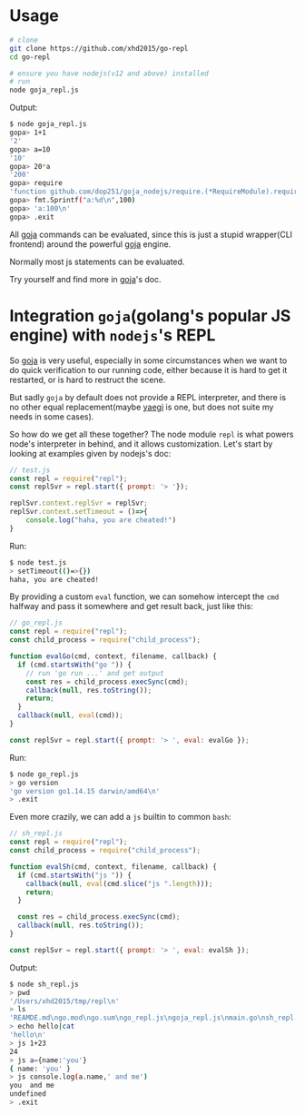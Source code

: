 # Usage
```bash
# clone
git clone https://github.com/xhd2015/go-repl
cd go-repl

# ensure you have nodejs(v12 and above) installed
# run
node goja_repl.js
```

Output:
```bash
$ node goja_repl.js 
gopa> 1+1
'2'
gopa> a=10
'10'
gopa> 20*a
'200'
gopa> require
'function github.com/dop251/goja_nodejs/require.(*RequireModule).require-fm() { [native code] }'
gopa> fmt.Sprintf("a:%d\n",100)
gopa> 'a:100\n'
gopa> .exit
```
All [goja](https://github.com/dop251/goja) commands can be evaluated, since this is just a stupid wrapper(CLI frontend) around the powerful [goja](https://github.com/dop251/goja) engine.

Normally most js statements can be evaluated.

Try yourself and find more in [goja](https://github.com/dop251/goja)'s doc.

# Integration `goja`(golang's popular JS engine) with `nodejs`'s REPL
So [goja](https://github.com/dop251/goja) is very useful, especially in some circumstances when we want to do quick verification to our running code, either because it is hard to get it restarted, or is hard to restruct the scene.

But sadly `goja` by default does not provide a REPL interpreter, and there is no other equal replacement(maybe [yaegi](https://github.com/traefik/yaegi) is one, but does not suite my needs in some cases).

So how do we get all these together? 
The node module `repl` is what powers node's interpreter in behind, and it allows customization.
Let's start by looking at examples given by nodejs's doc:
```js
// test.js
const repl = require("repl");
const replSvr = repl.start({ prompt: '> '});

replSvr.context.replSvr = replSvr;
replSvr.context.setTimeout = ()=>{
    console.log("haha, you are cheated!")
}
```

Run:
```bash
$ node test.js
> setTimeout(()=>{})
haha, you are cheated!
```

By providing a custom `eval` function, we can somehow intercept the `cmd` halfway and pass it somewhere and get result back, just like this:
```js
// go_repl.js
const repl = require("repl");
const child_process = require("child_process");

function evalGo(cmd, context, filename, callback) {
  if (cmd.startsWith("go ")) {
    // run 'go run ...' and get output
    const res = child_process.execSync(cmd);
    callback(null, res.toString());
    return;
  }
  callback(null, eval(cmd));
}

const replSvr = repl.start({ prompt: '> ', eval: evalGo });
```
Run:
```bash
$ node go_repl.js 
> go version
'go version go1.14.15 darwin/amd64\n'
> .exit
```

Even more crazily, we can add a `js` builtin to common `bash`:
```js
// sh_repl.js
const repl = require("repl");
const child_process = require("child_process");

function evalSh(cmd, context, filename, callback) {
  if (cmd.startsWith("js ")) {
    callback(null, eval(cmd.slice("js ".length)));
    return;
  }

  const res = child_process.execSync(cmd);
  callback(null, res.toString());
}

const replSvr = repl.start({ prompt: '> ', eval: evalSh });
```


Output:
```bash
$ node sh_repl.js 
> pwd
'/Users/xhd2015/tmp/repl\n'
> ls
'REAMDE.md\ngo.mod\ngo.sum\ngo_repl.js\ngoja_repl.js\nmain.go\nsh_repl.js\n'
> echo hello|cat
'hello\n'
> js 1+23
24
> js a={name:'you'}
{ name: 'you' }
> js console.log(a.name,' and me')
you  and me
undefined
> .exit
```